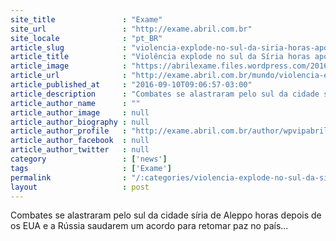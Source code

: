 ```yaml
---
site_title               : "Exame"
site_url                 : "http://exame.abril.com.br"
site_locale              : "pt_BR"
article_slug             : "violencia-explode-no-sul-da-siria-horas-apos-acordo-de-paz"
article_title            : "Violência explode no sul da Síria horas após acordo de paz"
article_image            : "https://abrilexame.files.wordpress.com/2016/09/size_960_16_9_siria29.jpg?quality=70&strip=all&w=960"
article_url              : "http://exame.abril.com.br/mundo/violencia-explode-no-sul-da-siria-horas-apos-acordo-de-paz/"
article_published_at     : "2016-09-10T09:06:57-03:00"
article_description      : "Combates se alastraram pelo sul da cidade síria de Aleppo horas depois de os EUA e a Rússia saudarem um acordo para retomar paz no país..."
article_author_name      : ""
article_author_image     : null
article_author_biography : null
article_author_profile   : "http://exame.abril.com.br/author/wpvipabril/"
article_author_facebook  : null
article_author_twitter   : null
category                 : ['news']
tags                     : ['Exame']
permalink                : "/:categories/violencia-explode-no-sul-da-siria-horas-apos-acordo-de-paz/"
layout                   : post
---
```


Combates se alastraram pelo sul da cidade síria de Aleppo horas depois de os EUA e a Rússia saudarem um acordo para retomar paz no país...
